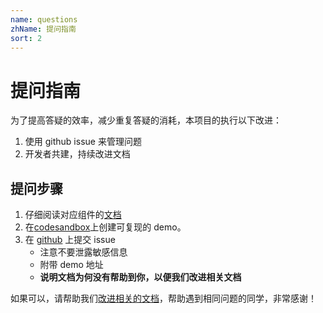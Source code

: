 ```yaml
---
name: questions
zhName: 提问指南
sort: 2
---
```


# 提问指南

为了提高答疑的效率，减少重复答疑的消耗，本项目的执行以下改进：

1. 使用 github issue 来管理问题
2. 开发者共建，持续改进文档

## 提问步骤

1. 仔细阅读对应组件的[文档](https://aliyun.github.io/alibabacloud-console-components)
2. 在[codesandbox](https://codesandbox.io/s/github/csr632/wind-demo-basic/tree/master/?fontsize=14)上创建可复现的 demo。
3. 在 [github](https://github.com/aliyun/alibabacloud-console-components/issues) 上提交 issue
   - 注意不要泄露敏感信息
   - 附带 demo 地址
   - **说明文档为何没有帮助到你，以便我们改进相关文档**

如果可以，请帮助我们[改进相关的文档](https://aliyun.github.io/alibabacloud-console-components/guides/contributing#%E5%BC%80%E5%8F%91%E6%8C%87%E5%8D%97)，帮助遇到相同问题的同学，非常感谢！
